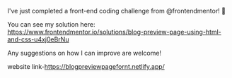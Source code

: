 I've just completed a front-end coding challenge from @frontendmentor! 🎉

You can see my solution here: https://www.frontendmentor.io/solutions/blog-preview-page-using-html-and-css-u4xj0eBrNu

Any suggestions on how I can improve are welcome!


website link-https://blogpreviewpagefornt.netlify.app/
